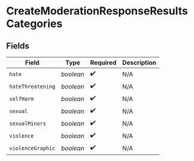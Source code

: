 # CreateModerationResponseResultsCategories


## Fields

| Field              | Type               | Required           | Description        |
| ------------------ | ------------------ | ------------------ | ------------------ |
| `hate`             | *boolean*          | :heavy_check_mark: | N/A                |
| `hateThreatening`  | *boolean*          | :heavy_check_mark: | N/A                |
| `selfHarm`         | *boolean*          | :heavy_check_mark: | N/A                |
| `sexual`           | *boolean*          | :heavy_check_mark: | N/A                |
| `sexualMinors`     | *boolean*          | :heavy_check_mark: | N/A                |
| `violence`         | *boolean*          | :heavy_check_mark: | N/A                |
| `violenceGraphic`  | *boolean*          | :heavy_check_mark: | N/A                |